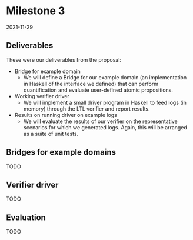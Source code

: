 # Milestone 3
2021-11-29

## Deliverables

These were our deliverables from the proposal:

* Bridge for example domain
  * We will define a Bridge for our example domain (an implementation in Haskell of the interface we defined) that can perform quantification and evaluate user-defined atomic propositions.
* Working verifier driver
  * We will implement a small driver program in Haskell to feed logs (in memory) through the LTL verifier and report results.
* Results on running driver on example logs
  * We will evaluate the results of our verifier on the representative scenarios for which we generated logs. Again, this will be arranged as a suite of unit tests.

## Bridges for example domains

TODO

## Verifier driver

TODO

## Evaluation

TODO
